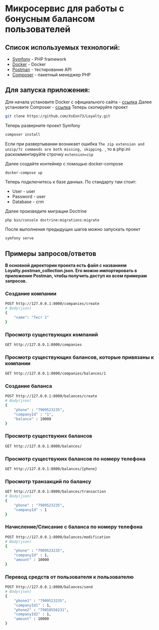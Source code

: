 # Микросервис для работы с бонусным балансом пользователей
## Список используемых технологий:
* [Symfony](https://github.com/symfony/symfony) - PHP framework
* [Docker](https://www.docker.com/) - Docker
* [Postman](https://www.postman.com/) - тестирование API
* [Composer](https://getcomposer.org/download/) - пакетный менеджер PHP
## Для запуска приложения:
Для начала установите Docker с официального сайта - [ссылка](https://www.docker.com/)
Далее установите Composer - [ссылка](https://getcomposer.org/download/)
Теперь скопируйте проект

``` bash
git clone https://github.com/XsEon73/Loyalty.git
```

Теперь разверните проект Symfony
```  bash
composer install
```
Если при развертывании возникает ошибка
``` The zip extension and unzip/7z commands are both missing, skipping. ``` , то в php.ini раcкомментируйте строчку ```extension=zip```

Далее создайте контейнер с помощью docker-compose
```
docker-compose up
```
Теперь подключитесь к базе данных. По стандарту там стоит:<br />
* User - user <br />
* Password - user <br />
* Database - crm <br />

Далее произведите миграции Doctrine
```  bash
php bin/console doctrine:migrations:migrate
```
После выполнения предыдущих шагов можно запускать проект
```  bash
symfony serve
```
## Примеры запросов/ответов
**В основной директории проекта есть файл с названием Loyalty.postman_collection.json. Его можно импортировать в приложение Postman, чтобы получить доступ ко всем примерам запросов.**
### Создание компании
``` bash
POST http://127.0.0.1:8000/companies/create
# Body(json)
{
    "name": "Тест 1"
}
```
### Просмотр существующих компаний
``` bash
GET http://127.0.0.1:8000/companies
```
### Просмотр существующих балансов, которые привязаны к компании
``` bash
GET http://127.0.0.1:8000/companies/balances/1
```
### Создание баланса
``` bash
POST http://127.0.0.1:8000/balances/create
# Body(json)
{
    "phone" : "7909523235",
    "companyId" : "1",
    "balance" : 10000
}
```
### Просмотр существуюих балансов
``` bash
GET http://127.0.0.1:8000/balances/
```
### Просмотр существуюих балансов по номеру телефона
``` bash
GET http://127.0.0.1:8000/balances/{phone}
```
### Просмотр транзакций по балансу
``` bash
GET http://127.0.0.1:8000/balances/transaction
# Body(json)
{
    "phone" : "7909523235",
    "companyId" : 1
}
```
### Начисление/Списание с баланса по номеру телефона
``` bash
POST http://127.0.0.1:8000/balances/modification
# Body(json)
{
    "phone" : "7909523235",
    "companyId" : 1,
    "amount" : 10000
}
```
### Перевод средств от пользователя к пользователю
``` bash
POST http://127.0.0.1:8000/balances/send
# Body(json)
{
    "phone1" : "7909523235",
    "companyId1" : 1,
    "phone2" : "79058556231",
    "companyId2" : 1,
    "amount" : 10000
}
```

